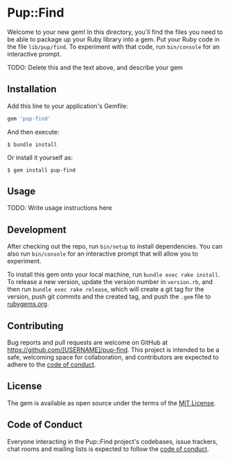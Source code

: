 # Pup::Find

Welcome to your new gem! In this directory, you'll find the files you need to be able to package up your Ruby library into a gem. Put your Ruby code in the file `lib/pup/find`. To experiment with that code, run `bin/console` for an interactive prompt.

TODO: Delete this and the text above, and describe your gem

## Installation

Add this line to your application's Gemfile:

```ruby
gem 'pup-find'
```

And then execute:

    $ bundle install

Or install it yourself as:

    $ gem install pup-find

## Usage

TODO: Write usage instructions here

## Development

After checking out the repo, run `bin/setup` to install dependencies. You can also run `bin/console` for an interactive prompt that will allow you to experiment.

To install this gem onto your local machine, run `bundle exec rake install`. To release a new version, update the version number in `version.rb`, and then run `bundle exec rake release`, which will create a git tag for the version, push git commits and the created tag, and push the `.gem` file to [rubygems.org](https://rubygems.org).

## Contributing

Bug reports and pull requests are welcome on GitHub at https://github.com/[USERNAME]/pup-find. This project is intended to be a safe, welcoming space for collaboration, and contributors are expected to adhere to the [code of conduct](https://github.com/[USERNAME]/pup-find/blob/master/CODE_OF_CONDUCT.md).

## License

The gem is available as open source under the terms of the [MIT License](https://opensource.org/licenses/MIT).

## Code of Conduct

Everyone interacting in the Pup::Find project's codebases, issue trackers, chat rooms and mailing lists is expected to follow the [code of conduct](https://github.com/[USERNAME]/pup-find/blob/master/CODE_OF_CONDUCT.md).
